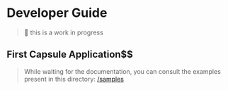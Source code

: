 # Developer Guide

> 🚧 this is a work in progress

## First Capsule Application$$

> While waiting for the documentation, you can consult the examples present in this directory: [/samples](https://github.com/bots-garden/capsule-host-sdk/tree/main/samples)